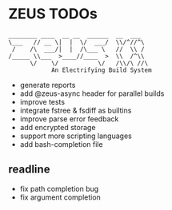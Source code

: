 # ZEUS TODOs

    ________ ____  __ __  ______  __  ___
    \___   // __ \|  |  \/  ___/  \\/^//^\
     /    /\  ___/|  |  /\___ \   //  \\ /
    /_____ \\___  >____//____  >  \\  /^\\
          \/    \/           \/   /\\/\ //\
                An Electrifying Build System

- generate reports
- add @zeus-async header for parallel builds
- improve tests
- integrate fstree & fsdiff as builtins
- improve parse error feedback
- add encrypted storage
- support more scripting languages
- add bash-completion file

## readline

- fix path completion bug
- fix argument completion

